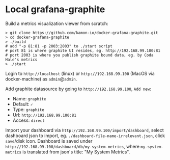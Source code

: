 Local grafana-graphite
======================

Build a metrics visualization viewer from scratch: 
```
> git clone https://github.com/kamon-io/docker-grafana-graphite.git
> cd docker-grafana-graphite
> ./build
# add "-p 81:81 -p 2003:2003" to ./start script
# port 81 is where graphite UI resides, eg. http://192.168.99.100:81
# port 2003 is where you publish graphite bound data, eg. by Coda Hale's metrics
> ./start
```

Login to `http://localhost` (linux) or `http://192.168.99.100` (MacOS via docker-machine) as `admin`@`admin`.

Add graphite datasource by going to `http://192.168.99.100`, `Add new`:

* Name: `graphite`
* Default: `✓`
* Type: `graphite`
* Url: `http://192.168.99.100:81`
* Access: `direct`

Import your dashboard via `http://192.168.99.100/import/dashboard`, select dashboard json to import, eg. `./dashboard-file-name-irrelevant.json`, click `save`/disk icon. Dashboard is saved under `http://192.168.99.100/dashboard/db/my-system-metrics`, where `my-system-metrics` is translated from json's title: "My System Metrics".
